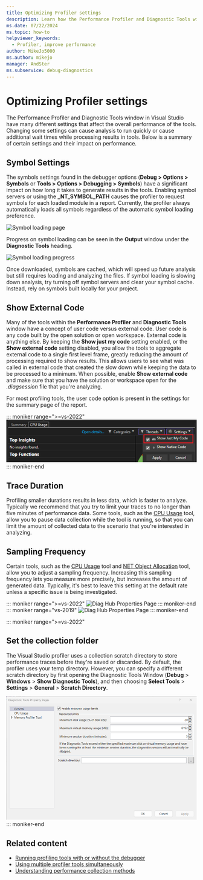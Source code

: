 ```yaml
---
title: Optimizing Profiler settings
description: Learn how the Performance Profiler and Diagnostic Tools window in Visual Studio have many different settings that affect the overall performance of the tools.
ms.date: 07/22/2024
ms.topic: how-to
helpviewer_keywords: 
  - Profiler, improve performance
author: MikeJo5000
ms.author: mikejo 
manager: AndSter
ms.subservice: debug-diagnostics
---
```

# Optimizing Profiler settings

The Performance Profiler and Diagnostic Tools window in Visual Studio have many different settings that affect the overall performance of the tools. Changing some settings can cause analysis to run quickly or cause additional wait times while processing results in tools. Below is a summary of certain settings and their impact on performance.

## Symbol Settings

The symbols settings found in the debugger options (**Debug > Options > Symbols** or **Tools > Options > Debugging > Symbols**) have a significant impact on how long it takes to generate results in the tools. Enabling symbol servers or using the **_NT_SYMBOL_PATH** causes the profiler to request symbols for each loaded module in a report. Currently, the profiler always automatically loads all symbols regardless of the automatic symbol loading preference.

![Symbol loading page](../profiling/media/symbolloading.png "Symbol Loading")

Progress on symbol loading can be seen in the **Output** window under the **Diagnostic Tools** heading.

![Symbol loading progress](../profiling/media/symbolloadingprogress.png "Symbol Loading Progress")

Once downloaded, symbols are cached, which will speed up future analysis but still requires loading and analyzing the files. If symbol loading is slowing down analysis, try turning off symbol servers and clear your symbol cache. Instead, rely on symbols built locally for your project.

## Show External Code

Many of the tools within the **Performance Profiler** and **Diagnostic Tools** window have a concept of user code versus external code. User code is any code built by the open solution or open workspace. External code is anything else. By keeping the **Show just my code** setting enabled, or the **Show external code** setting disabled, you allow the tools to aggregate external code to a single first level frame, greatly reducing the amount of processing required to show results. This allows users to see what was called in external code that created the slow down while keeping the data to be processed to a minimum. When possible, enable **Show external code** and make sure that you have the solution or workspace open for the *.diagsession* file that you're analyzing.

For most profiling tools, the user code option is present in the settings for the summary page of the report.

::: moniker range=">=vs-2022"
![Screenshot of Show just my code option.](../profiling/media/vs-2022/cpu-usage-show-just-my-code.png "Screenshot of Show just my code option.")
::: moniker-end

## Trace Duration

Profiling smaller durations results in less data, which is faster to analyze. Typically we recommend that you try to limit your traces to no longer than five minutes of performance data. Some tools, such as the [CPU Usage](../profiling/cpu-usage.md) tool, allow you to pause data collection while the tool is running, so that you can limit the amount of collected data to the scenario that you're interested in analyzing.

## Sampling Frequency

Certain tools, such as the [CPU Usage](../profiling/cpu-usage.md) tool and [NET Object Allocation](../profiling/dotnet-alloc-tool.md) tool, allow you to adjust a sampling frequency. Increasing this sampling frequency lets you measure more precisely, but increases the amount of generated data. Typically, it's best to leave this setting at the default rate unless a specific issue is being investigated.

::: moniker range=">=vs-2022"
![Diag Hub Properties Page](../profiling/media/vs-2022/diag-hub-properties-page.png "Diag Hub Properties Page")
::: moniker-end
::: moniker range="vs-2019"
![Diag Hub Properties Page](../profiling/media/diaghubpropertiespage.png "Diag Hub Properties Page")
::: moniker-end

::: moniker range=">=vs-2022"
## Set the collection folder

The Visual Studio profiler uses a collection scratch directory to store performance traces before they're saved or discarded. By default, the profiler uses your temp directory. However, you can specify a different scratch directory by first opening the Diagnostic Tools Window (**Debug** > **Windows** > **Show Diagnostic Tools**), and then choosing **Select Tools** > **Settings** > **General** > **Scratch Directory**.

![Screenshot of profiler scratch directory.](../profiling/media/vs-2022/profiler-settings-scratch-directory.png)
::: moniker-end

## Related content

- [Running profiling tools with or without the debugger](../profiling/running-profiling-tools-with-or-without-the-debugger.md)
- [Using multiple profiler tools simultaneously](../profiling/use-multiple-profiler-tools-simultaneously.md)
- [Understanding performance collection methods](../profiling/understanding-performance-collection-methods-perf-profiler.md)
